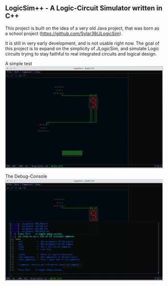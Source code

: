 ## LogicSim++ - A Logic-Circuit Simulator written in C++
 
 This project is built on the idea of a very old Java project, that was born as a school project (https://github.com/Sylar39/JLogicSim).
    

It is still in very early development, and is not usable right now. The goal of this project is to expand on the simplicity of JLogicSim, and simulate Logic circuits trying to stay faithful to real integrated circuits and logical design.
    
A simple test
 ![](SCREENSHOT/lspp_screen.png)
    
The Debug-Console
 ![](SCREENSHOT/lspp_console.png)